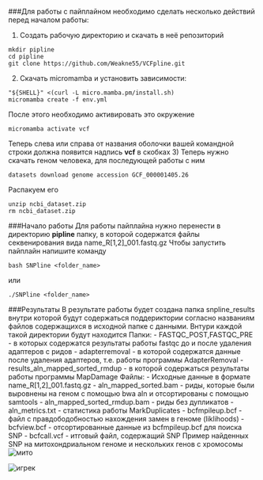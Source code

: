 ###Для работы с пайплайном необходимо сделать несколько действий перед началом работы:
1) Создать рабочую директорию и скачать в неё репозиторий
```
mkdir pipline
cd pipline
git clone https://github.com/Weakne55/VCFpline.git
```
2) Скачать micromamba и установить зависимости:
```
"${SHELL}" <(curl -L micro.mamba.pm/install.sh)
micromamba create -f env.yml
```
После этого необходимо активировать это окружение
```
micromamba activate vcf
```
Теперь слева или справа от названия оболочки вашей командной строки должна появится надпись **vcf** в скобках
3) Теперь нужно скачать геном человека, для последующей работы с ним
```
datasets download genome accession GCF_000001405.26
```
Распакуем его 
```
unzip ncbi_dataset.zip
rm ncbi_dataset.zip
```
###Начало работы
Для работы пайплайна нужно перенести в директорию **pipline** папку, в которой содержатся файлы секвенирования вида name_R[1,2]_001.fastq.gz 
Чтобы запустить пайплайн напишите команду
```
bash SNPline <folder_name>
```
или
```
./SNPline <folder_name>
```
###Результаты
В результате работы будет создана папка snpline_results внутри которой будут содержаться поддериктории согласно названиям файлов содержащихся в исходной папке с данными.
Внтури каждой такой директории будут находится 
Папки: 
    - FASTQC_POST,FASTQC_PRE - в которых содержатся результаты работы fastqc до и после удаления адаптеров с ридов
    - adapterremoval - в которой содержатся данные после удаления адаптеров, т.е. работы программы AdapterRemoval
    - results_aln_mapped_sorted_rmdup -  в которой содержаться результаты работы программы MapDamage
Файлы:
    - Исходные данные в формате name_R[1,2]_001.fastq.gz
    - aln_mapped_sorted.bam - риды, которые были выровнены на геном с помощью bwa aln и отсортированы с помощью samtools
    - aln_mapped_sorted_rmdup.bam - риды без дупликатов
    - aln_metrics.txt - статистика работы MarkDuplicates
    - bcfmpileup.bcf - файл с правдободобностью нахождения замен в геноме (liklihoods)
    - bcfview.bcf - отсортированные данные из bcfmpileup.bcf для поиска SNP
    - bcfcall.vcf - итговый файл, содержащий SNP 
Пример найденных SNP на митохондриальном геноме и нескольких генов с хромосомы
![мито](https://github.com/Weakne55/VCFpline/assets/72615087/b684ddaf-2c95-4772-84f8-698a1233e7fe) 

![игрек](https://github.com/Weakne55/VCFpline/assets/72615087/1d70723b-cc39-4f5a-80ed-35f1845ad2ba)

